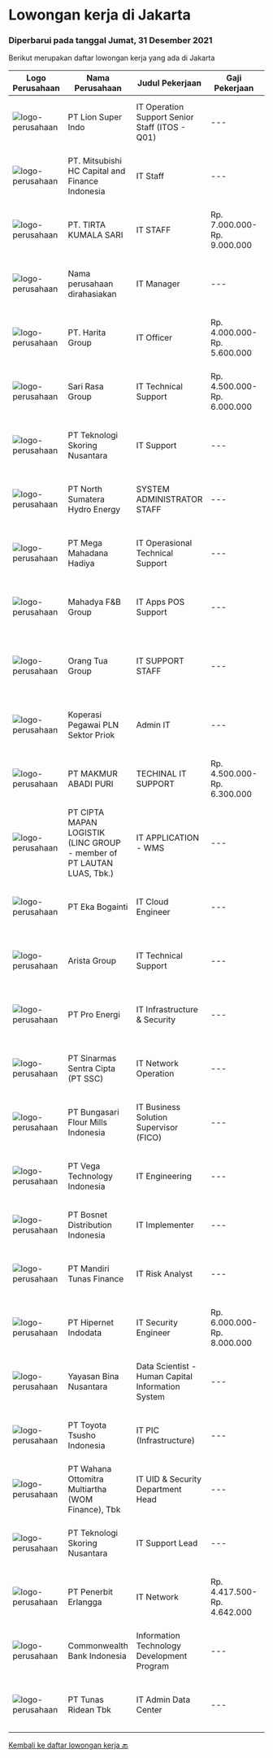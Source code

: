 
  # Lowongan kerja di Jakarta

  ### Diperbarui pada tanggal Jumat, 31 Desember 2021

  Berikut merupakan daftar lowongan kerja yang ada di Jakarta

  |Logo Perusahaan | Nama Perusahaan | Judul Pekerjaan | Gaji Pekerjaan | Lokasi | Deskripsi | Tanggal diunggah | Pranala |
  | -------------- | --------------- | --------------- | --------- | --------- | -------------- | ------- | ----------- |
  |![logo-perusahaan](https://image-service-cdn.seek.com.au/3b61e72809e71ee9c208169dc285db1252456622/ee4dce1061f3f616224767ad58cb2fc751b8d2dc)|PT Lion Super Indo|IT Operation Support Senior Staff (ITOS - Q01)|---|Jakarta Selatan|Responsibilities:  To execute all approved requests whether support ticket Make sure solutions and new setups are executed properly according to the...|Kamis, 30 Desember 2021|https://www.jobstreet.co.id/id/job/it-operation-support-senior-staff-itos-q01-3737791?token=0~f4c4f49b-d15d-4473-95d5-488185929e47&sectionRank=1&jobId=jobstreet-id-job-3737791|
|![logo-perusahaan](https://image-service-cdn.seek.com.au/f4634d10b460b89fcd5cf62c9e386aaec7c62bb6/ee4dce1061f3f616224767ad58cb2fc751b8d2dc)|PT. Mitsubishi HC Capital and Finance Indonesia|IT Staff|---|Jakarta Pusat|Responsibilities : Installation and configuration Computer Operating System, Printers, and Applications. Manage and troubleshooting computer hardware,...|Rabu, 29 Desember 2021|https://www.jobstreet.co.id/id/job/it-staff-3735659?token=0~f4c4f49b-d15d-4473-95d5-488185929e47&sectionRank=2&jobId=jobstreet-id-job-3735659|
|![logo-perusahaan](https://image-service-cdn.seek.com.au/1ee45e2600edb000a48cdaa2c000005613f62f8f/ee4dce1061f3f616224767ad58cb2fc751b8d2dc)|PT. TIRTA KUMALA SARI|IT STAFF|Rp. 7.000.000-Rp. 9.000.000|Jakarta Raya|Requirement:·    Candidate must posses at least Diploma in IT or equivalent·    Age maximum 30 years old·    Preferably minimum 2year experience...|Rabu, 29 Desember 2021|https://www.jobstreet.co.id/id/job/it-staff-3735774?token=0~f4c4f49b-d15d-4473-95d5-488185929e47&sectionRank=3&jobId=jobstreet-id-job-3735774|
|![logo-perusahaan](https://us.123rf.com/450wm/pavelstasevich/pavelstasevich1811/pavelstasevich181101027/112815900-stock-vector-no-image-available-icon-flat-vector.jpg?ver=6)|Nama perusahaan dirahasiakan|IT Manager|---|Jakarta Selatan|IT ManagerRequirements: Bachelor's degree in Information Technology, Computer Science, Information Systems, or a related field, or equivalent...|Kamis, 30 Desember 2021|https://www.jobstreet.co.id/id/job/it-manager-3737800?token=0~f4c4f49b-d15d-4473-95d5-488185929e47&sectionRank=4&jobId=jobstreet-id-job-3737800|
|![logo-perusahaan](https://image-service-cdn.seek.com.au/0e5eef6d2e8a37f780b33d25c761de42e1a8df49/ee4dce1061f3f616224767ad58cb2fc751b8d2dc)|PT. Harita Group|IT Officer|Rp. 4.000.000-Rp. 5.600.000|Jakarta Raya|Kualifikasi: Mampu menyelesaikan permasalahan hardware Mampu menyelesaikan permasalahan network dan system admin Support kebutuhan user Melakukan...|Kamis, 30 Desember 2021|https://www.jobstreet.co.id/id/job/it-officer-3737069?token=0~f4c4f49b-d15d-4473-95d5-488185929e47&sectionRank=5&jobId=jobstreet-id-job-3737069|
|![logo-perusahaan](https://image-service-cdn.seek.com.au/6d9618005f24441315ab5740181e07d75e5c53ef/ee4dce1061f3f616224767ad58cb2fc751b8d2dc)|Sari Rasa Group|IT Technical Support|Rp. 4.500.000-Rp. 6.000.000|Jakarta Raya|Job Description:  Ensuring internet network is available according to requirements Responsible for all about CCTV Responsible for the installation of...|Rabu, 29 Desember 2021|https://www.jobstreet.co.id/id/job/it-technical-support-3735949?token=0~f4c4f49b-d15d-4473-95d5-488185929e47&sectionRank=6&jobId=jobstreet-id-job-3735949|
|![logo-perusahaan](https://image-service-cdn.seek.com.au/b00a74f0319f4d9e9b60e2064fd100547ba9247f/ee4dce1061f3f616224767ad58cb2fc751b8d2dc)|PT Teknologi Skoring Nusantara|IT Support|---|Jakarta Pusat|Mempersiapkan perangkat IT atau HP untuk siap dipakai user Menyelesaikan masalah (troubleshoot) perangkat jika ditemukan masalah operasional...|Rabu, 29 Desember 2021|https://www.jobstreet.co.id/id/job/it-support-3735686?token=0~f4c4f49b-d15d-4473-95d5-488185929e47&sectionRank=7&jobId=jobstreet-id-job-3735686|
|![logo-perusahaan](https://image-service-cdn.seek.com.au/9c5ba5235d4e523d7c8fd9f5abf2d3fcae5aa1e3/ee4dce1061f3f616224767ad58cb2fc751b8d2dc)|PT North Sumatera Hydro Energy|SYSTEM ADMINISTRATOR STAFF|---|Jakarta Raya|SYSTEM ADMINISTRATOR STAFF One of the Biggest IPP (Independent Power Producer) Hydropower Plant Infrastructure Project in Indonesia, currently is...|Kamis, 30 Desember 2021|https://www.jobstreet.co.id/id/job/system-administrator-staff-3737241?token=0~f4c4f49b-d15d-4473-95d5-488185929e47&sectionRank=8&jobId=jobstreet-id-job-3737241|
|![logo-perusahaan](https://image-service-cdn.seek.com.au/16b302d827f594218707fd110d36df77186b90b0/ee4dce1061f3f616224767ad58cb2fc751b8d2dc)|PT Mega Mahadana Hadiya|IT Operasional Technical Support|---|Jakarta Timur|RESPONSIBILITIES:·        Responsible for POS Setting·        Responsible Microtic Setting·        Responsible for manager CCTV and...|Kamis, 30 Desember 2021|https://www.jobstreet.co.id/id/job/it-operasional-technical-support-3737160?token=0~f4c4f49b-d15d-4473-95d5-488185929e47&sectionRank=9&jobId=jobstreet-id-job-3737160|
|![logo-perusahaan](https://image-service-cdn.seek.com.au/7339515d7fe5b1fb570c62d0a820d69020e06dc3/ee4dce1061f3f616224767ad58cb2fc751b8d2dc)|Mahadya F&B Group|IT Apps POS Support|---|Jakarta Timur|RESPONSIBILITIES:· Monitoring &amp; Troubleshot POS Application for daily store operation· Experience manage Simphoy POS Application· Backup Database...|Kamis, 30 Desember 2021|https://www.jobstreet.co.id/id/job/it-apps-pos-support-3737183?token=0~f4c4f49b-d15d-4473-95d5-488185929e47&sectionRank=10&jobId=jobstreet-id-job-3737183|
|![logo-perusahaan](https://image-service-cdn.seek.com.au/bfdb00c0adbf988c12035f2d57bf67300ceec9e4/ee4dce1061f3f616224767ad58cb2fc751b8d2dc)|Orang Tua Group|IT SUPPORT STAFF|---|Jakarta Raya|Qualifications: Educational background S1 majoring in Computer Science/Information Technology, Engineering (Computer/Telecommunication) with a minimum...|Selasa, 28 Desember 2021|https://www.jobstreet.co.id/id/job/it-support-staff-3734297?token=0~f4c4f49b-d15d-4473-95d5-488185929e47&sectionRank=11&jobId=jobstreet-id-job-3734297|
|![logo-perusahaan](https://image-service-cdn.seek.com.au/f1f00e2a5e61b119074d28342a3fbde060c151be/ee4dce1061f3f616224767ad58cb2fc751b8d2dc)|Koperasi Pegawai PLN Sektor Priok|Admin IT|---|Jakarta Raya|Terbuka terhadap ide-ide baru Selalu update trend dan teknologi baru Melakukan tugas lainnya  Requirement : Usia maksimal 30 tahun pada bulan Desember...|Kamis, 30 Desember 2021|https://www.jobstreet.co.id/id/job/admin-it-3737671?token=0~f4c4f49b-d15d-4473-95d5-488185929e47&sectionRank=12&jobId=jobstreet-id-job-3737671|
|![logo-perusahaan](https://image-service-cdn.seek.com.au/032f61b3018243d74631180c59b1d15e1d65237b/ee4dce1061f3f616224767ad58cb2fc751b8d2dc)|PT MAKMUR ABADI PURI|TECHINAL IT SUPPORT|Rp. 4.500.000-Rp. 6.300.000|Jakarta Raya|Job Description : Memiliki kemampuan analysis &amp; problem solving Memberikan bantuan teknis melalui email/telepon/remote atas seluruh...|Kamis, 30 Desember 2021|https://www.jobstreet.co.id/id/job/techinal-it-support-3736739?token=0~f4c4f49b-d15d-4473-95d5-488185929e47&sectionRank=13&jobId=jobstreet-id-job-3736739|
|![logo-perusahaan](https://image-service-cdn.seek.com.au/58a6a0a5dcad3d0f3810efa226581f34c6b0a415/ee4dce1061f3f616224767ad58cb2fc751b8d2dc)|PT CIPTA MAPAN LOGISTIK  (LINC GROUP - member of PT LAUTAN LUAS, Tbk.)|IT APPLICATION - WMS|---|Jakarta Selatan|Established in 2001, Linc Group, is driven by a group of outstanding experts with decades of experiences. Today, the business has grown to become a...|Kamis, 30 Desember 2021|https://www.jobstreet.co.id/id/job/it-application-wms-3728160?token=0~f4c4f49b-d15d-4473-95d5-488185929e47&sectionRank=14&jobId=jobstreet-id-job-3728160|
|![logo-perusahaan](https://image-service-cdn.seek.com.au/a8c88aa809f828b2bd2df4fa571da200f519b585/ee4dce1061f3f616224767ad58cb2fc751b8d2dc)|PT Eka Bogainti|IT Cloud Engineer|---|Jakarta Timur|Job Deskripsi : Mengembangkan infrastruktur Cloud pada perusahaan Mengembangkan dan memeilihara sistem Cloud pada perusahaan Mengembangkan dan...|Kamis, 30 Desember 2021|https://www.jobstreet.co.id/id/job/it-cloud-engineer-3737347?token=0~f4c4f49b-d15d-4473-95d5-488185929e47&sectionRank=15&jobId=jobstreet-id-job-3737347|
|![logo-perusahaan](https://image-service-cdn.seek.com.au/8afb4cd124960746aae3a3570ddc09f28aeeb59f/ee4dce1061f3f616224767ad58cb2fc751b8d2dc)|Arista Group|IT Technical Support|---|Jakarta Timur|Pendidikan minimal D3/ S1 Teknik Informatika/ Management Informatika/IT dengan IPK minimal 3.00 Minimal memiliki pengalaman selama 1 tahun di bidang...|Rabu, 29 Desember 2021|https://www.jobstreet.co.id/id/job/it-technical-support-3736160?token=0~f4c4f49b-d15d-4473-95d5-488185929e47&sectionRank=16&jobId=jobstreet-id-job-3736160|
|![logo-perusahaan](https://image-service-cdn.seek.com.au/4b55a944459523eb4acbe7fe30fdb559c934d1db/ee4dce1061f3f616224767ad58cb2fc751b8d2dc)|PT Pro Energi|IT Infrastructure & Security|---|Jakarta Raya|Job Qualifications: Maximum 30 years old Bachelor degree in Computer science of Engineering, Information System or related fields Having experiences...|Kamis, 30 Desember 2021|https://www.jobstreet.co.id/id/job/it-infrastructure-security-3737750?token=0~f4c4f49b-d15d-4473-95d5-488185929e47&sectionRank=17&jobId=jobstreet-id-job-3737750|
|![logo-perusahaan](https://image-service-cdn.seek.com.au/3852dc1c91463d10d278c9af77ab0566b6b6d083/ee4dce1061f3f616224767ad58cb2fc751b8d2dc)|PT Sinarmas Sentra Cipta (PT SSC)|IT Network Operation|---|Jakarta Raya|Responsibilities:  Ensuring all network infrastructure runs within the agreed SLA (availability, performance and security) Ensuring that all network...|Rabu, 29 Desember 2021|https://www.jobstreet.co.id/id/job/it-network-operation-3735810?token=0~f4c4f49b-d15d-4473-95d5-488185929e47&sectionRank=18&jobId=jobstreet-id-job-3735810|
|![logo-perusahaan](https://image-service-cdn.seek.com.au/dbcce8b7998d46b855212b5a2028202586f9ec4f/ee4dce1061f3f616224767ad58cb2fc751b8d2dc)|PT Bungasari Flour Mills Indonesia|IT Business Solution Supervisor (FICO)|---|Jakarta Raya|SAP Functional FI-CO-FM ModuleResponsibilities: Sort out the integrated standard process system of business and finance, be responsible for...|Kamis, 30 Desember 2021|https://www.jobstreet.co.id/id/job/it-business-solution-supervisor-fico-3728728?token=0~f4c4f49b-d15d-4473-95d5-488185929e47&sectionRank=19&jobId=jobstreet-id-job-3728728|
|![logo-perusahaan](https://image-service-cdn.seek.com.au/21edc1214855eb5aead64923ab8b0d65dc7af7a6/ee4dce1061f3f616224767ad58cb2fc751b8d2dc)|PT Vega Technology Indonesia|IT Engineering|---|Jakarta Raya|Job DescriptionProject Engineer is demonstrated superb technical competency, delivering mission-critical infrastructure and ensuring the highest...|Kamis, 30 Desember 2021|https://www.jobstreet.co.id/id/job/it-engineering-3737530?token=0~f4c4f49b-d15d-4473-95d5-488185929e47&sectionRank=20&jobId=jobstreet-id-job-3737530|
|![logo-perusahaan](https://image-service-cdn.seek.com.au/9d6fea383f32f646c8653ea043cd81933fcc22f2/ee4dce1061f3f616224767ad58cb2fc751b8d2dc)|PT Bosnet Distribution Indonesia|IT Implementer|---|Jakarta Selatan|Requirements: Maximum age is 30 years old.  Minimal Diploma Degree from Computer Science/Information...|Kamis, 30 Desember 2021|https://www.jobstreet.co.id/id/job/it-implementer-3737884?token=0~f4c4f49b-d15d-4473-95d5-488185929e47&sectionRank=21&jobId=jobstreet-id-job-3737884|
|![logo-perusahaan](https://image-service-cdn.seek.com.au/071dfcbc15000498b9a710b43185662ad40d25fb/ee4dce1061f3f616224767ad58cb2fc751b8d2dc)|PT Mandiri Tunas Finance|IT Risk Analyst|---|Jakarta Pusat|Kualifikasi Pendidikan minimal S1 jurusan Information Technology dengan IPK min 3.00 Memiliki pengalaman kerja min. 2-3 tahun di bidang yang sama...|Kamis, 30 Desember 2021|https://www.jobstreet.co.id/id/job/it-risk-analyst-3737867?token=0~f4c4f49b-d15d-4473-95d5-488185929e47&sectionRank=22&jobId=jobstreet-id-job-3737867|
|![logo-perusahaan](https://image-service-cdn.seek.com.au/62148b692fdfbf4a4a11c7764913b8f0db15fa3f/ee4dce1061f3f616224767ad58cb2fc751b8d2dc)|PT Hipernet Indodata|IT Security Engineer|Rp. 6.000.000-Rp. 8.000.000|Jakarta Barat|Requirements: Min. D3 dari Teknik Komputer, Teknik Telekomunikasi dan Sistem Informasi Min. 2 tahun pengalaman di posisi yang sama / Security Engineer...|Kamis, 30 Desember 2021|https://www.jobstreet.co.id/id/job/it-security-engineer-3736919?token=0~f4c4f49b-d15d-4473-95d5-488185929e47&sectionRank=23&jobId=jobstreet-id-job-3736919|
|![logo-perusahaan](https://image-service-cdn.seek.com.au/299dad8efc22bd883e751be779b1e6f409671577/ee4dce1061f3f616224767ad58cb2fc751b8d2dc)|Yayasan Bina Nusantara|Data Scientist - Human Capital Information System|---|Jakarta Raya|Requirements Min. Bachelor's Degree in Computer Science/Information Technology or equivalent. At least 3 Year(s) of working experience in the related...|Kamis, 30 Desember 2021|https://www.jobstreet.co.id/id/job/data-scientist-human-capital-information-system-3722415?token=0~f4c4f49b-d15d-4473-95d5-488185929e47&sectionRank=24&jobId=jobstreet-id-job-3722415|
|![logo-perusahaan](https://image-service-cdn.seek.com.au/51cc34ba5e09a8a0bb5181b03eb299c65347a907/ee4dce1061f3f616224767ad58cb2fc751b8d2dc)|PT Toyota Tsusho Indonesia|IT PIC (Infrastructure)|---|Jakarta Pusat|Job Description:1)   Manage and Monitor all installed systems and infrastructure2)   Proactively ensure highest level of systems and infrastructure...|Kamis, 30 Desember 2021|https://www.jobstreet.co.id/id/job/it-pic-infrastructure-3737124?token=0~f4c4f49b-d15d-4473-95d5-488185929e47&sectionRank=25&jobId=jobstreet-id-job-3737124|
|![logo-perusahaan](https://image-service-cdn.seek.com.au/0cd0ed723dba304d73bfec64ce263da9360da79b/ee4dce1061f3f616224767ad58cb2fc751b8d2dc)|PT Wahana Ottomitra Multiartha (WOM Finance), Tbk|IT UID & Security Department Head|---|Jakarta Utara|Bertanggung jawab dalam pengelolaan penggunaan User ID dan password untuk setiap aplikasi yang digunakan dan pengelolaan peningkatan penjagaan setiap...|Kamis, 30 Desember 2021|https://www.jobstreet.co.id/id/job/it-uid-security-department-head-3736879?token=0~f4c4f49b-d15d-4473-95d5-488185929e47&sectionRank=26&jobId=jobstreet-id-job-3736879|
|![logo-perusahaan](https://image-service-cdn.seek.com.au/b00a74f0319f4d9e9b60e2064fd100547ba9247f/ee4dce1061f3f616224767ad58cb2fc751b8d2dc)|PT Teknologi Skoring Nusantara|IT Support Lead|---|Jakarta Pusat|Manage overall Technical and Logistics operations Oversee daily operations of asset preparation and deployment to customers Managing customer...|Rabu, 29 Desember 2021|https://www.jobstreet.co.id/id/job/it-support-lead-3736244?token=0~f4c4f49b-d15d-4473-95d5-488185929e47&sectionRank=27&jobId=jobstreet-id-job-3736244|
|![logo-perusahaan](https://image-service-cdn.seek.com.au/d2e168bf0f2f3eaa6993d4d39550f42c24e2d20d/ee4dce1061f3f616224767ad58cb2fc751b8d2dc)|PT Penerbit Erlangga|IT Network|Rp. 4.417.500-Rp. 4.642.000|Jakarta Timur|Memeriksa Dan Memastikan Semua Komputer Terhubung Ke Jaringan Membuat Atau Merangkai Jaringan Dan Kabel Data Merawat Jaringan Dan Perangkat Jaringan...|Rabu, 29 Desember 2021|https://www.jobstreet.co.id/id/job/it-network-3735715?token=0~f4c4f49b-d15d-4473-95d5-488185929e47&sectionRank=28&jobId=jobstreet-id-job-3735715|
|![logo-perusahaan](https://image-service-cdn.seek.com.au/0c2c0f4301990c776890ec8b21045a809a7d8500/ee4dce1061f3f616224767ad58cb2fc751b8d2dc)|Commonwealth Bank Indonesia|Information Technology Development Program|---|Jakarta Raya|Information Technology Development Program (ITDP)ITDP Is the “IT Program” for the brightest tech graduates with growth – Mindset. Over the course 24...|Kamis, 30 Desember 2021|https://www.jobstreet.co.id/id/job/information-technology-development-program-3737724?token=0~f4c4f49b-d15d-4473-95d5-488185929e47&sectionRank=29&jobId=jobstreet-id-job-3737724|
|![logo-perusahaan](https://image-service-cdn.seek.com.au/bfa0499587c60523d092c92bf1eac2d3255c059c/ee4dce1061f3f616224767ad58cb2fc751b8d2dc)|PT Tunas Ridean Tbk|IT Admin Data Center|---|Jakarta Selatan|Deskripsi Pekerjaan Membuat performance report untuk semua infrastruktur Data Center dan DRC Melakukan pengawasan terhadap semua infrastruktur server...|Rabu, 29 Desember 2021|https://www.jobstreet.co.id/id/job/it-admin-data-center-3735639?token=0~f4c4f49b-d15d-4473-95d5-488185929e47&sectionRank=30&jobId=jobstreet-id-job-3735639|


  [Kembali ke daftar lowongan kerja 🔙](../README.md#daftar-lowongan-kerja)
  